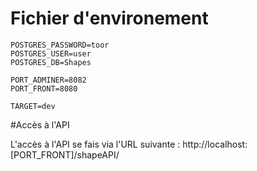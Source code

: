 # Fichier d'environement
```
POSTGRES_PASSWORD=toor
POSTGRES_USER=user
POSTGRES_DB=Shapes

PORT_ADMINER=8082
PORT_FRONT=8080

TARGET=dev
```

#Accès à l'API

L'accès à l'API se fais via l'URL suivante :
http://localhost:[PORT_FRONT]/shapeAPI/
